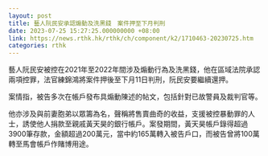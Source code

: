 ```yaml
---
layout: post
title: 藝人阮民安承認煽動及洗黑錢　案件押至下月判刑
date: 2023-07-25 15:27:25.000000000 +08:00
link: https://news.rthk.hk/rthk/ch/component/k2/1710463-20230725.htm
categories: rthk
---
```


藝人阮民安被控在2021年至2022年間涉及煽動行為及洗黑錢，他在區域法院承認兩項控罪，法官練錦鴻將案件押後至下月11日判刑，阮民安要繼續還押。

案情指，被告多次在帳戶發布具煽動陳述的帖文，包括針對已故警員及裁判官等。

他亦涉及與前妻胞弟以眾籌為名，聲稱將售賣曲奇的收益，支援被控暴動罪的人士，誘使他人捐款至親戚黃天昊的銀行帳戶。案發期間，黃天昊帳戶錄得超過3900筆存款，金額超過200萬元，當中約165萬轉入被告戶口，而被告曾將100萬轉至馬會帳戶作賭博用途。
